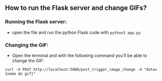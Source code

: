 ## How to run the Flask server and change GIFs?

### Running the Flask server:
- open the file and run the python Flask code with 
`python3 app.py`

### Changing the GIF:
- Open the terminal and with the following command you'll be able to change the GIF:
  
`curl -X POST http://localhost:5000/post_trigger_image_change -d "data={nome do gif}"`


